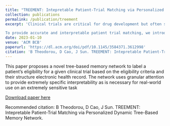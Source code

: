 ```yaml
---
title: "TREEMENT: Intepretable Patient-Trial Matching via Personalized Dynamic Tree-Based Memory Network"
collection: publications
permalink: /publication/treement
excerpt: 'Clinical trials are critical for drug development but often suffer from expensive and inefficient patient recruitment. In recent years, machine learning models have been proposed for speeding up patient recruitment via automatically matching patients with clinical trials based on longitudinal patient electronic health records (EHRs) and eligibility criteria of trials. However, they either depend on trial-specific expert rules that cannot be generalized or perform matching more generally with a black-box model where the lack of interpretability makes the model results difficult to be adopted.

To provide accurate and interpretable patient trial matching, we introduce a personalized dynamic tree-based memory network, TREEMENT. It utilizes hierarchical clinical ontologies to expand the personalized patient representation learned from sequential EHR data, and then uses an attentional beam-search query learned from eligibility criteria embedding to offer a granular level of alignment for improved performance and interpretability. We evaluate TREEMENT against existing models on real-world datasets and show that TREEMENT outperforms the top baseline by 7% in terms of error reduction in criteria-level matching and achieves state-of-the-art results at the trial-level too. Furthermore, we show TREEMENT offers good interpretability to make the model results easier for adoption.'
date: 2023-01-10
venue: 'ACM BCB'
paperurl: 'https://dl.acm.org/doi/pdf/10.1145/3584371.3612998'
citation: 'B Theodorou, D Cao, J Sun. TREEMENT: Intepretable Patient-Trial Matching via Personalized Dynamic Tree-Based Memory Network.'
---
```

This paper proposes a novel tree-based memory network to label a patient’s eligibility for a given clinical trial based on the eligibility criteria and their structure electronic health record. The network uses granular attention to provide extremely specific interpretability as is necessary for real-world use on an extremely sensitive task

[Download paper here](https://dl.acm.org/doi/pdf/10.1145/3584371.3612998)

Recommended citation: B Theodorou, D Cao, J Sun. TREEMENT: Intepretable Patient-Trial Matching via Personalized Dynamic Tree-Based Memory Network.